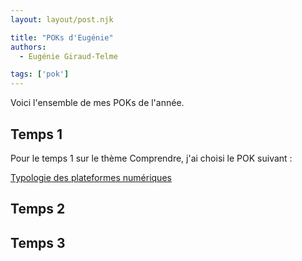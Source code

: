 ```yaml
---
layout: layout/post.njk

title: "POKs d'Eugénie"
authors:
  - Eugénie Giraud-Telme

tags: ['pok']
---
```

<!-- début résumé -->

Voici l'ensemble de mes POKs de l'année.

<!-- fin résumé -->

## Temps 1

Pour le temps 1 sur le thème Comprendre, j'ai choisi le POK suivant :

[Typologie des plateformes numériques](./temps_1/index.md)

## Temps 2

## Temps 3